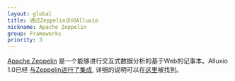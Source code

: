 ```yaml
---
layout: global
title: 通过Zeppelin访问Alluxio
nickname: Apache Zeppelin
group: Frameworks
priority: 3
---
```


[Apache Zeppelin](http://zeppelin.incubator.apache.org/) 是一个能够进行交互式数据分析的基于Web的记事本。Alluxio 1.0已经
[与Zeppelin进行了集成](https://github.com/apache/incubator-zeppelin/blob/master/docs/interpreter/alluxio.md),
详细的说明可以在[这里](http://zeppelin.incubator.apache.org/docs/0.6.0-incubating-SNAPSHOT/interpreter/alluxio.html)被找到。

